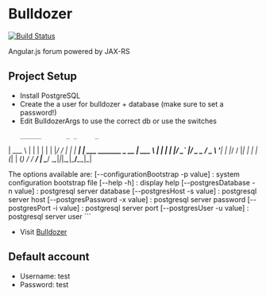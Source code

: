 # Bulldozer
[![Build Status](https://travis-ci.org/jMaddrell/Bulldozer.svg)](https://travis-ci.org/jMaddrell/Bulldozer)

Angular.js forum powered by JAX-RS

## Project Setup

- Install PostgreSQL
- Create the a user for bulldozer + database (make sure to set a password!)
- Edit BulldozerArgs to use the correct db or use the switches
  ```
  ______       _ _     _
| ___ \     | | |   | |
| |_/ /_   _| | | __| | ___ _______ _ __
| ___ \ | | | | |/ _` |/ _ \_  / _ \ '__|
| |_/ / |_| | | | (_| | (_) / /  __/ |
\____/ \__,_|_|_|\__,_|\___/___\___|_|


The options available are:
	[--configurationBootstrap -p value] : system configuration bootstrap file
	[--help -h] : display help
	[--postgresDatabase -n value] : postgresql server database
	[--postgresHost -s value] : postgresql server host
	[--postgresPassword -x value] : postgresql server password
	[--postgresPort -i value] : postgresql server port
	[--postgresUser -u value] : postgresql server user
	```

- Visit [Bulldozer](http://127.0.0.1:8080/ "Bulldozer")

## Default account
- Username: test
- Password: test
